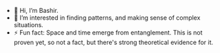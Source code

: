 - 👋 Hi, I’m Bashir.
- 👀 I’m interested in finding patterns, and making sense of complex situations. 
- ⚡ Fun fact: Space and time emerge from entanglement. This is not proven yet, so not a fact, but there's strong theoretical evidence for it. 

<!---
BashirHerat/BashirHerat is a ✨ special ✨ repository because its `README.md` (this file) appears on your GitHub profile.
You can click the Preview link to take a look at your changes.
--->
